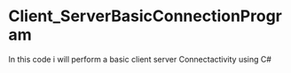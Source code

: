 # Client_ServerBasicConnectionProgram
In this code i will perform a basic client server Connectactivity using C#
